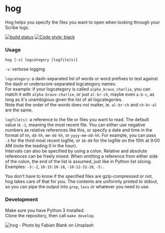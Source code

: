 # hog

Hog helps you specify the files you want to open when looking through your Scribe logs.

[![build status](https://api.travis-ci.com/endreymarcell/hog.svg?branch=master)](https://travis-ci.com/endreymarcell/hog)
[![Code style: black](https://img.shields.io/badge/code%20style-black-000000.svg)](https://github.com/ambv/black)


### Usage

```hog [-v] logcategory [logfile(s)]```

`-v`: verbose logging

`logcategory`: a dash-separated list of words or word prefixes to test against the dash or underscore-separated logcategory names.  
For example: if your logcategory is called `alpha_bravo_charlie`, you can match it with `alpha-bravo-charlie`, or just `al-br-ch`, maybe even `a-b-c`, as long as it's unambigious given the list of all logcategories.  
Note that the order of the words does not matter, ie. `al-br-ch` and `ch-br-al` are the same.  

`logfile(s)`: a reference to the file or files you want to read. The default value is `-1`, meaning the most recent file. You can either use negative numbers as relative references like this, or specify a date and time in the format of `hh`, `dd-hh`, `mm-dd-hh`, or `yyyy-mm-dd-hh`. For example, you can pass `-3` for the third most recent logfile, or `10-09` for the logfile on the 10th at 9:00 AM (note the leading 0 in the hour).  
Intervals can also be specified by using a colon. Relative and absolute references can be freely mixed. When omitting a reference from either side of the colon, the end of the list is assumed, just like in Python list slicing. Examples: `-3:-2`, `10-15:10-18`, `-10:12-31-20`, `-5:`.  

You don't have to know if the specified files are gzip-compressed or not, hog takes care of that for you. The contents are uniformly printed to stdout, so you can pipe the output into `grep`, `less` or whatever you need to use.  

### Development

Make sure you have Python 3 installed.  
Clone the repository, then call `make develop`.  

![hog - Photo by Fabian Blank on Unsplash](hog.jpg)
